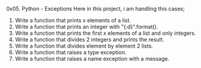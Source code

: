 0x05. Python - Exceptions
Here in this project, i am handling this cases;

1. Write a function that prints x elements of a list.
1. Write a function that prints an integer with "{:d}".format().
1. Write a function that prints the first x elements of a list and only integers.
1. Write a function that divides 2 integers and prints the result.
1. Write a function that divides element by element 2 lists.
1. Write a function that raises a type exception.
1. Write a function that raises a name exception with a message.

